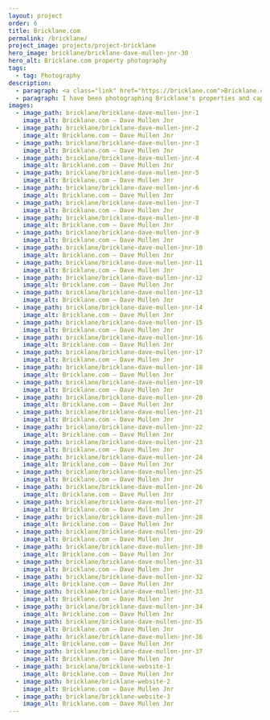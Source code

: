```yaml
---
layout: project
order: 6
title: Bricklane.com
permalink: /bricklane/
project_image: projects/project-bricklane
hero_image: bricklane/bricklane-dave-mullen-jnr-30
hero_alt: Bricklane.com property photography
tags:
  - tag: Photography
description:
  - paragraph: <a class="link" href="https://bricklane.com">Bricklane.com</a> is an online investment platform enabling everyone to invest in expertly chosen property portfolios.
  - paragraph: I have been photographing Bricklane's properties and capturing the vitality of each city to showcase the local area.
images:
  - image_path: bricklane/bricklane-dave-mullen-jnr-1
    image_alt: Bricklane.com — Dave Mullen Jnr
  - image_path: bricklane/bricklane-dave-mullen-jnr-2
    image_alt: Bricklane.com — Dave Mullen Jnr
  - image_path: bricklane/bricklane-dave-mullen-jnr-3
    image_alt: Bricklane.com — Dave Mullen Jnr
  - image_path: bricklane/bricklane-dave-mullen-jnr-4
    image_alt: Bricklane.com — Dave Mullen Jnr
  - image_path: bricklane/bricklane-dave-mullen-jnr-5
    image_alt: Bricklane.com — Dave Mullen Jnr
  - image_path: bricklane/bricklane-dave-mullen-jnr-6
    image_alt: Bricklane.com — Dave Mullen Jnr
  - image_path: bricklane/bricklane-dave-mullen-jnr-7
    image_alt: Bricklane.com — Dave Mullen Jnr
  - image_path: bricklane/bricklane-dave-mullen-jnr-8
    image_alt: Bricklane.com — Dave Mullen Jnr
  - image_path: bricklane/bricklane-dave-mullen-jnr-9
    image_alt: Bricklane.com — Dave Mullen Jnr
  - image_path: bricklane/bricklane-dave-mullen-jnr-10
    image_alt: Bricklane.com — Dave Mullen Jnr
  - image_path: bricklane/bricklane-dave-mullen-jnr-11
    image_alt: Bricklane.com — Dave Mullen Jnr
  - image_path: bricklane/bricklane-dave-mullen-jnr-12
    image_alt: Bricklane.com — Dave Mullen Jnr
  - image_path: bricklane/bricklane-dave-mullen-jnr-13
    image_alt: Bricklane.com — Dave Mullen Jnr
  - image_path: bricklane/bricklane-dave-mullen-jnr-14
    image_alt: Bricklane.com — Dave Mullen Jnr
  - image_path: bricklane/bricklane-dave-mullen-jnr-15
    image_alt: Bricklane.com — Dave Mullen Jnr
  - image_path: bricklane/bricklane-dave-mullen-jnr-16
    image_alt: Bricklane.com — Dave Mullen Jnr
  - image_path: bricklane/bricklane-dave-mullen-jnr-17
    image_alt: Bricklane.com — Dave Mullen Jnr
  - image_path: bricklane/bricklane-dave-mullen-jnr-18
    image_alt: Bricklane.com — Dave Mullen Jnr
  - image_path: bricklane/bricklane-dave-mullen-jnr-19
    image_alt: Bricklane.com — Dave Mullen Jnr
  - image_path: bricklane/bricklane-dave-mullen-jnr-20
    image_alt: Bricklane.com — Dave Mullen Jnr
  - image_path: bricklane/bricklane-dave-mullen-jnr-21
    image_alt: Bricklane.com — Dave Mullen Jnr
  - image_path: bricklane/bricklane-dave-mullen-jnr-22
    image_alt: Bricklane.com — Dave Mullen Jnr
  - image_path: bricklane/bricklane-dave-mullen-jnr-23
    image_alt: Bricklane.com — Dave Mullen Jnr
  - image_path: bricklane/bricklane-dave-mullen-jnr-24
    image_alt: Bricklane.com — Dave Mullen Jnr
  - image_path: bricklane/bricklane-dave-mullen-jnr-25
    image_alt: Bricklane.com — Dave Mullen Jnr
  - image_path: bricklane/bricklane-dave-mullen-jnr-26
    image_alt: Bricklane.com — Dave Mullen Jnr
  - image_path: bricklane/bricklane-dave-mullen-jnr-27
    image_alt: Bricklane.com — Dave Mullen Jnr
  - image_path: bricklane/bricklane-dave-mullen-jnr-28
    image_alt: Bricklane.com — Dave Mullen Jnr
  - image_path: bricklane/bricklane-dave-mullen-jnr-29
    image_alt: Bricklane.com — Dave Mullen Jnr
  - image_path: bricklane/bricklane-dave-mullen-jnr-30
    image_alt: Bricklane.com — Dave Mullen Jnr
  - image_path: bricklane/bricklane-dave-mullen-jnr-31
    image_alt: Bricklane.com — Dave Mullen Jnr
  - image_path: bricklane/bricklane-dave-mullen-jnr-32
    image_alt: Bricklane.com — Dave Mullen Jnr
  - image_path: bricklane/bricklane-dave-mullen-jnr-33
    image_alt: Bricklane.com — Dave Mullen Jnr
  - image_path: bricklane/bricklane-dave-mullen-jnr-34
    image_alt: Bricklane.com — Dave Mullen Jnr
  - image_path: bricklane/bricklane-dave-mullen-jnr-35
    image_alt: Bricklane.com — Dave Mullen Jnr
  - image_path: bricklane/bricklane-dave-mullen-jnr-36
    image_alt: Bricklane.com — Dave Mullen Jnr
  - image_path: bricklane/bricklane-dave-mullen-jnr-37
    image_alt: Bricklane.com — Dave Mullen Jnr
  - image_path: bricklane/bricklane-website-1
    image_alt: Bricklane.com — Dave Mullen Jnr
  - image_path: bricklane/bricklane-website-2
    image_alt: Bricklane.com — Dave Mullen Jnr
  - image_path: bricklane/bricklane-website-3
    image_alt: Bricklane.com — Dave Mullen Jnr
---
```

